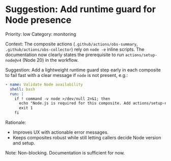 # Suggestion: Add runtime guard for Node presence

Priority: low
Category: monitoring

Context:
The composite actions (`.github/actions/obs-summary`, `.github/actions/obs-collector`) rely on `node -e` inline scripts. The documentation now clearly states the prerequisite to run `actions/setup-node@v4` (Node 20) in the workflow.

Suggestion:
Add a lightweight runtime guard step early in each composite to fail fast with a clear message if `node` is not present, e.g.:

```yaml
- name: Validate Node availability
  shell: bash
  run: |
    if ! command -v node >/dev/null 2>&1; then
      echo "Node.js is required for this composite. Add actions/setup-node@v4 (node-version: 20) before invoking it." >&2
      exit 1
    fi
```

Rationale:

- Improves UX with actionable error messages.
- Keeps composites robust while still letting callers decide Node version and setup.

Note: Non-blocking. Documentation is sufficient for now.
